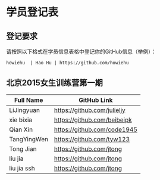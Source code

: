 # 学员登记表

## 登记要求

请按照以下格式在学员信息表格中登记你的GitHub信息（举例）：

```markdown
howiehu  | Hao Hu | https://github.com/howiehu
```

## 北京2015女生训练营第一期

Full Name   | GitHub Link
------------------------|----------------------------------------------------------
LiJingyuan  | https://github.com/julieljy
xie bixia   | https://github.com/beibeipk
Qian Xin    | https://github.com/code1945
TangYingWen |https://github.com/tyw123
Tong Jian   | https://github.com/jtong
liu  jia    | https://github.com/jtong
liu jia ssh | https://github.com/jtong
